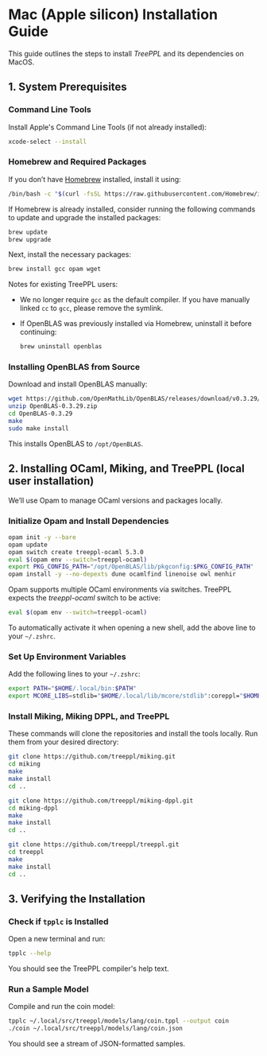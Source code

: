 
# Mac (Apple silicon) Installation Guide

This guide outlines the steps to install *TreePPL* and its dependencies on MacOS.

## 1. System Prerequisites

### Command Line Tools

Install Apple's Command Line Tools (if not already installed):

```bash
xcode-select --install
```

### Homebrew and Required Packages

If you don’t have [Homebrew](https://brew.sh/) installed, install it using:

```bash
/bin/bash -c "$(curl -fsSL https://raw.githubusercontent.com/Homebrew/install/HEAD/install.sh)"
```

If Homebrew is already installed, consider running the following commands to update and upgrade the installed packages:

```bash
brew update
brew upgrade
```

Next, install the necessary packages:

```bash
brew install gcc opam wget
```

Notes for existing TreePPL users:

- We no longer require `gcc` as the default compiler. If you have manually linked `cc` to `gcc`, please remove the symlink.
- If OpenBLAS was previously installed via Homebrew, uninstall it before continuing:
  
  ```bash
  brew uninstall openblas
  ```

### Installing OpenBLAS from Source

Download and install OpenBLAS manually:

```bash
wget https://github.com/OpenMathLib/OpenBLAS/releases/download/v0.3.29/OpenBLAS-0.3.29.zip
unzip OpenBLAS-0.3.29.zip
cd OpenBLAS-0.3.29
make
sudo make install
```
This installs OpenBLAS to `/opt/OpenBLAS`.

## 2. Installing OCaml, Miking, and TreePPL (local user installation)

We’ll use Opam to manage OCaml versions and packages locally.

### Initialize Opam and Install Dependencies

```bash
opam init -y --bare
opam update
opam switch create treeppl-ocaml 5.3.0
eval $(opam env --switch=treeppl-ocaml)
export PKG_CONFIG_PATH="/opt/OpenBLAS/lib/pkgconfig:$PKG_CONFIG_PATH"
opam install -y --no-depexts dune ocamlfind linenoise owl menhir
```

Opam supports multiple OCaml environments via switches. TreePPL expects the *treeppl-ocaml* switch to be active:

```bash
eval $(opam env --switch=treeppl-ocaml)
```

To automatically activate it when opening a new shell, add the above line to your `~/.zshrc`.

### Set Up Environment Variables

Add the following lines to your `~/.zshrc`:

```bash
export PATH="$HOME/.local/bin:$PATH"
export MCORE_LIBS=stdlib="$HOME/.local/lib/mcore/stdlib":coreppl="$HOME/.local/src/coreppl":treeppl="$HOME/.local/src/treeppl"
```

### Install Miking, Miking DPPL, and TreePPL

These commands will clone the repositories and install the tools locally. Run them from your desired directory:

```bash
git clone https://github.com/treeppl/miking.git
cd miking
make
make install
cd ..
```

```bash
git clone https://github.com/treeppl/miking-dppl.git
cd miking-dppl
make
make install
cd ..
```

```bash
git clone https://github.com/treeppl/treeppl.git
cd treeppl
make
make install
cd ..
```

## 3. Verifying the Installation

### Check if `tpplc` is Installed

Open a new terminal and run:

```bash
tpplc --help
```

You should see the TreePPL compiler's help text.

### Run a Sample Model

Compile and run the coin model:

```bash
tpplc ~/.local/src/treeppl/models/lang/coin.tppl --output coin
./coin ~/.local/src/treeppl/models/lang/coin.json
```

You should see a stream of JSON-formatted samples.
